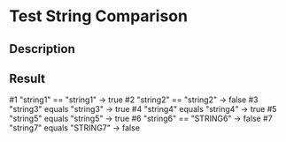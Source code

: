 # Test String Comparison

## Description

## Result

#1
 "string1" == "string1" -> true
#2
 "string2" == "string2" -> false
#3
 "string3" equals "string3" -> true
#4
 "string4" equals "string4" -> true
#5
 "string5" equals "string5" -> true
#6
 "string6" == "STRING6" -> false
#7
 "string7" equals "STRING7" -> false

